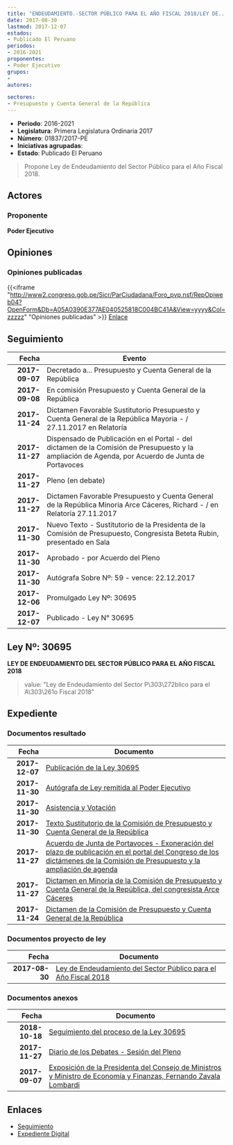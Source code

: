 ```yaml
---
title: "ENDEUDAMIENTO.-SECTOR PÚBLICO PARA EL AÑO FISCAL 2018/LEY DE..."
date: 2017-08-30
lastmod: 2017-12-07
estados:
- Publicado El Peruano
periodos:
- 2016-2021
proponentes:
- Poder Ejecutivo
grupos:
- 
autores:

sectores:
- Presupuesto y Cuenta General de la República
---
```

- **Periodo**: 2016-2021
- **Legislatura**: Primera Legislatura Ordinaria 2017
- **Número**: 01837/2017-PE
- **Iniciativas agrupadas**: 
- **Estado**: Publicado El Peruano

> Propone Ley de Endeudamiento del Sector Público para el Año Fiscal 2018.


## Actores

### Proponente

**Poder Ejecutivo**

## Opiniones

### Opiniones publicadas

{{<iframe "http://www2.congreso.gob.pe/Sicr/ParCiudadana/Foro_pvp.nsf/RepOpiweb04?OpenForm&Db=A05A0390E377AE040525818C004BC41A&View=yyyy&Col=zzzzz" "Opiniones publicadas" >}}
[Enlace](http://www2.congreso.gob.pe/Sicr/ParCiudadana/Foro_pvp.nsf/RepOpiweb04?OpenForm&Db=A05A0390E377AE040525818C004BC41A&View=yyyy&Col=zzzzz)


## Seguimiento

| Fecha | Evento |
|------:|--------|
| **2017-09-07** | Decretado a... Presupuesto y Cuenta General de la República |
| **2017-09-08** | En comisión Presupuesto y Cuenta General de la República |
| **2017-11-24** | Dictamen Favorable Sustitutorio Presupuesto y Cuenta General de la República Mayoria - / 27.11.2017 en Relatoría |
| **2017-11-27** | Dispensado de Publicación en el Portal - del dictamen de la Comisión de Presupuesto y la ampliación de Agenda, por Acuerdo de Junta de Portavoces |
| **2017-11-27** | Pleno (en debate) |
| **2017-11-27** | Dictamen Favorable Presupuesto y Cuenta General de la República Minoria Arce Cáceres, Richard - / en Relatoría 27.11.2017 |
| **2017-11-30** | Nuevo Texto - Sustitutorio de la Presidenta de la Comisión de Presupuesto, Congresista Beteta Rubin, presentado en Sala |
| **2017-11-30** | Aprobado - por Acuerdo del Pleno |
| **2017-11-30** | Autógrafa Sobre Nº: 59 - vence: 22.12.2017 |
| **2017-12-06** | Promulgado Ley Nº: 30695 |
| **2017-12-07** | Publicado - Ley N° 30695 |

## Ley Nº: 30695

**LEY DE ENDEUDAMIENTO DEL SECTOR PÚBLICO PARA EL AÑO FISCAL 2018**

> value: "Ley de Endeudamiento del Sector P\303\272blico para el A\303\261o Fiscal 2018"


## Expediente

### Documentos resultado

| Fecha | Documento |
|------:|-----------|
| **2017-12-07** | [Publicación de la Ley 30695](http://www.leyes.congreso.gob.pe/Documentos/2016_2021/ADLP/Normas_Legales/30695-LEY.pdf) |
| **2017-11-30** | [Autógrafa de Ley remitida al Poder Ejecutivo](http://www.leyes.congreso.gob.pe/Documentos/2016_2021/ADLP/Texto_Aprobado/AU0183720171130.pdf) |
| **2017-11-30** | [Asistencia y Votación](http://www.leyes.congreso.gob.pe/Documentos/2016_2021/Asistencia_y_Votacion/Proyectos_de_Ley/AV0183720171130.pdf) |
| **2017-11-30** | [Texto Sustitutorio de la Comisión de Presupuesto y Cuenta General de la República](http://www.leyes.congreso.gob.pe/Documentos/2016_2021/Texto_Sustitutorio/Proyectos_de_Ley/TS01837_20171130.pdf) |
| **2017-11-27** | [Acuerdo de Junta de Portavoces - Exoneración del plazo de publicación en el portal del Congreso de los dictámenes de la Comisión de Presupuesto y la ampliación de agenda](http://www.leyes.congreso.gob.pe/Documentos/2016_2021/Acuerdos/Junta_Portavoces/AJP0183720171127.pdf) |
| **2017-11-27** | [Dictamen en Minoría de la Comisión de Presupuesto y Cuenta General de la República, del congresista Arce Cáceres](http://www.leyes.congreso.gob.pe/Documentos/2016_2021/Dictamenes/Proyectos_de_Ley/01837DC17MIN20171127.pdf) |
| **2017-11-24** | [Dictamen de la Comisión de Presupuesto y Cuenta General de la República](http://www.leyes.congreso.gob.pe/Documentos/2016_2021/Dictamenes/Proyectos_de_Ley/01837DC17MAY20171124.pdf) |

### Documentos proyecto de ley

| Fecha | Documento |
|------:|-----------|
| **2017-08-30** | [Ley de Endeudamiento del Sector Público para el Año Fiscal 2018](javascript:abredoc('http://www.leyes.congreso.gob.pe/Documentos/2016_2021/Proyectos_de_Ley_y_de_Resoluciones_Legislativas/PL0183720170830..pdf')) |

### Documentos anexos

| Fecha | Documento |
|------:|-----------|
| **2018-10-18** | [Seguimiento del proceso de la Ley 30695](http://www.leyes.congreso.gob.pe/Documentos/2016_2021/Seguimiento_de_Proyectos_de_Ley/01837PL20181018.pdf) |
| **2017-11-27** | [Diario de los Debates - Sesión del Pleno](http://www.leyes.congreso.gob.pe/Documentos/2016_2021/ADLP/Diario_Debates/30695-TDD.pdf) |
| **2017-09-07** | [Exposición de la Presidenta del Consejo de Ministros y Ministro de Economía y Finanzas, Fernando Zavala Lombardi](javascript:abredoc('http://www.leyes.congreso.gob.pe/Documentos/2016_2021/Proyectos_de_Ley_y_de_Resoluciones_Legislativas/Anexos/EXP_FERNANDO_ZAVALA.pdf')) |

## Enlaces

- [Seguimiento](http://www2.congreso.gob.pe/Sicr/TraDocEstProc/CLProLey2016.nsf/f7fff46988ca05b1052578e100829cc7/43283b0758fbd1140525818c005d23d4?OpenDocument)
- [Expediente Digital](http://www2.congreso.gob.pe/Sicr/TraDocEstProc/CLProLey2016.nsf/f7fff46988ca05b1052578e100829cc7/43283b0758fbd1140525818c005d23d4?OpenDocument&Click=05257FB7005EB655.eb71d0cf91d8294e05256cdf006b5706/$Body/0.1C6C)

